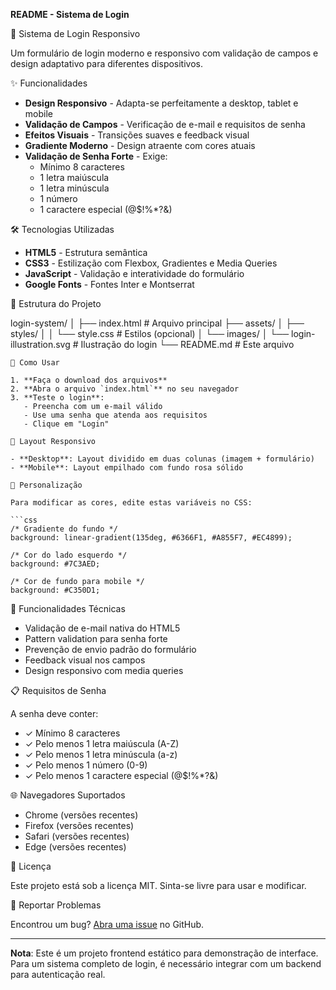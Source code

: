 **README - Sistema de Login**

🔐 Sistema de Login Responsivo

Um formulário de login moderno e responsivo com validação de campos e design adaptativo para diferentes dispositivos.

 ✨ Funcionalidades

- **Design Responsivo** - Adapta-se perfeitamente a desktop, tablet e mobile
- **Validação de Campos** - Verificação de e-mail e requisitos de senha
- **Efeitos Visuais** - Transições suaves e feedback visual
- **Gradiente Moderno** - Design atraente com cores atuais
- **Validação de Senha Forte** - Exige:
  - Mínimo 8 caracteres
  - 1 letra maiúscula
  - 1 letra minúscula  
  - 1 número
  - 1 caractere especial (@$!%*?&)

🛠️ Tecnologias Utilizadas

- **HTML5** - Estrutura semântica
- **CSS3** - Estilização com Flexbox, Gradientes e Media Queries
- **JavaScript** - Validação e interatividade do formulário
- **Google Fonts** - Fontes Inter e Montserrat

 📁 Estrutura do Projeto

login-system/
│
├── index.html          # Arquivo principal
├── assets/
│   ├── styles/
│   │   └── style.css   # Estilos (opcional)
│   └── images/
│       └── login-illustration.svg  # Ilustração do login
└── README.md           # Este arquivo
```
🚀 Como Usar

1. **Faça o download dos arquivos**
2. **Abra o arquivo `index.html`** no seu navegador
3. **Teste o login**:
   - Preencha com um e-mail válido
   - Use uma senha que atenda aos requisitos
   - Clique em "Login"

📱 Layout Responsivo

- **Desktop**: Layout dividido em duas colunas (imagem + formulário)
- **Mobile**: Layout empilhado com fundo rosa sólido

🎨 Personalização

Para modificar as cores, edite estas variáveis no CSS:

```css
/* Gradiente do fundo */
background: linear-gradient(135deg, #6366F1, #A855F7, #EC4899);

/* Cor do lado esquerdo */
background: #7C3AED;

/* Cor de fundo para mobile */
background: #C350D1;
```
🔧 Funcionalidades Técnicas

- Validação de e-mail nativa do HTML5
- Pattern validation para senha forte
- Prevenção de envio padrão do formulário
- Feedback visual nos campos
- Design responsivo com media queries

📋 Requisitos de Senha

A senha deve conter:
- ✓ Mínimo 8 caracteres
- ✓ Pelo menos 1 letra maiúscula (A-Z)
- ✓ Pelo menos 1 letra minúscula (a-z)  
- ✓ Pelo menos 1 número (0-9)
- ✓ Pelo menos 1 caractere especial (@$!%*?&)

🌐 Navegadores Suportados

- Chrome (versões recentes)
- Firefox (versões recentes)
- Safari (versões recentes)
- Edge (versões recentes)

📄 Licença

Este projeto está sob a licença MIT. Sinta-se livre para usar e modificar.

🐛 Reportar Problemas

Encontrou um bug? [Abra uma issue](https://github.com/seu-usuario/login-system/issues) no GitHub.

---

**Nota**: Este é um projeto frontend estático para demonstração de interface. Para um sistema completo de login, é necessário integrar com um backend para autenticação real.
```
